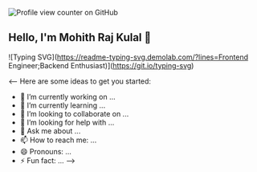 ![Profile view counter on GitHub](https://komarev.com/ghpvc/?username=mohithrajkulal)

## Hello, I'm Mohith Raj Kulal 👋

![Typing SVG](https://readme-typing-svg.demolab.com/?lines=Frontend Engineer;Backend Enthusiast)](https://git.io/typing-svg)

<-- Here are some ideas to get you started:

- 🔭 I’m currently working on ...
- 🌱 I’m currently learning ...
- 👯 I’m looking to collaborate on ...
- 🤔 I’m looking for help with ...
- 💬 Ask me about ...
- 📫 How to reach me: ...
- 😄 Pronouns: ...
- ⚡ Fun fact: ...
-->
